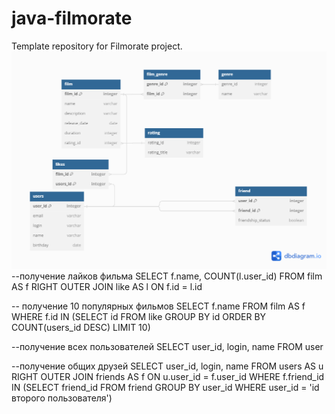 # java-filmorate
Template repository for Filmorate project.
![Untitled.png](Untitled.png)
--получение лайков фильма
SELECT f.name,
COUNT(l.user_id)
FROM film AS f
RIGHT OUTER JOIN like AS l ON f.id = l.id

-- получение 10 популярных фильмов
SELECT f.name
FROM film AS f
WHERE f.id IN (SELECT id
FROM like
GROUP BY id
ORDER BY COUNT(users_id DESC)
LIMIT 10)

--получение всех пользователей
SELECT user_id,
login,
name
FROM user

--получение общих друзей
SELECT user_id,
login,
name
FROM users AS u
RIGHT OUTER JOIN friends AS f ON u.user_id = f.user_id
WHERE f.friend_id IN
(SELECT friend_id
FROM friend
GROUP BY user_id
WHERE user_id = 'id второго пользователя')